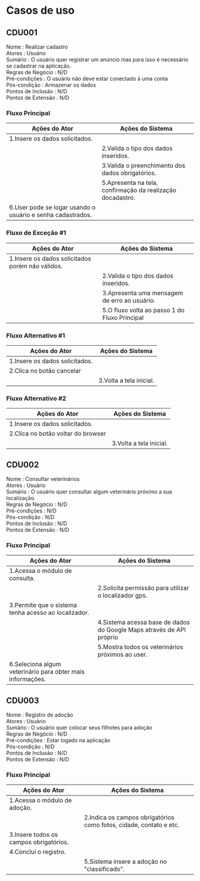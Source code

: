 # Casos de uso

## CDU001
Nome : Realizar cadastro  
Atores :	Usuário  
Sumário	: O usuário quer registrar um anúncio mas para isso é necessário se cadastrar na aplicação.  
Regras de Negócio :	N/D  
Pré-condições	: O usuário não deve estar conectado à uma conta  
Pós-condição : Armazenar os dados  
Pontos de Inclusão :	N/D  
Pontos de Extensão :	N/D  

### Fluxo Principal
|                         Ações do Ator	                           |                          Ações do Sistema                         |
-------------------------------------------------------------------|--------------------------------------------------------------------
|1.Insere os dados solicitados.                                    |                                                                   |
|                                                                  | 2.Valida o tipo dos dados inseridos.                              |
|                                                                  | 3.Valida o preenchimento dos dados obrigatórios.                  | |                                                                  | 4.Gera uma chave primária pro user e armazena no banco.           |
|                                                                  | 5.Apresenta na tela, confirmação da realização docadastro.        |
|6.User pode se logar usando o usuário e senha cadastrados.        |                                                                   |


### Fluxo de Exceção #1
|                         Ações do Ator	                           |                          Ações do Sistema                         |
-------------------------------------------------------------------|--------------------------------------------------------------------
|1.Insere os dados solicitados porém não válidos.                  |                                                                   |
|                                                                  | 2.Valida o tipo dos dados inseridos.                              |
|                                                                  | 3.Apresenta uma mensagem de erro ao usuário.                      | |                                                                  | 4.O sistema limpa o(s) campo(s) errado(s).                        |
|                                                                  | 5.O fluxo volta ao passo 1 do Fluxo Principal                     |

### Fluxo Alternativo #1
|                         Ações do Ator	                           |                          Ações do Sistema                         |
-------------------------------------------------------------------|--------------------------------------------------------------------
|1.Insere os dados solicitados.                                    |                                                                   |
|2.Clica no botão cancelar                                         |                                                                   |
|                                                                  | 3.Volta a tela inicial.                                           |

### Fluxo Alternativo #2
|                         Ações do Ator	                           |                          Ações do Sistema                         |
-------------------------------------------------------------------|--------------------------------------------------------------------
|1.Insere os dados solicitados.                                    |                                                                   |
|2.Clica no botão voltar do browser                                |                                                                   |
|                                                                  | 3.Volta a tela inicial.                                           |



## CDU002
Nome : Consultar veterinários  
Atores :	Usuário  
Sumário	: O usuário quer consultar algum veterinário próximo a sua localização.  
Regras de Negócio :	N/D  
Pré-condições	: N/D  
Pós-condição : N/D  
Pontos de Inclusão :	N/D  
Pontos de Extensão :	N/D  

### Fluxo Principal
|                        Ações do Ator	                          |                          Ações do Sistema                         |
|-----------------------------------------------------------------|-------------------------------------------------------------------|
|1.Acessa o módulo de consulta.                                   |                                                                   |
|                                                                 |2.Solicita permissão para utilizar o localizador gps.              |
|3.Permite que o sistema tenha acesso ao localizador.             |                                                                   |
|                                                                 |4.Sistema acessa base de dados do Google Maps através de API próprio|
|                                                                 |5.Mostra todos os veterinários próximos ao user.                   |
|6.Seleciona algum veterinário para obter mais informações.       |                                                                   |


## CDU003

Nome : Registro de adoção  
Atores :	Usuário  
Sumário	: O usuário quer colocar seus filhotes para adoção  
Regras de Negócio :	N/D  
Pré-condições	: Estar logado na aplicação  
Pós-condição : N/D  
Pontos de Inclusão :	N/D  
Pontos de Extensão :	N/D  

### Fluxo Principal
|                         Ações do Ator	                           |                          Ações do Sistema                         |
|------------------------------------------------------------------|-------------------------------------------------------------------|
|1.Acessa o módulo de adoção.                                      |                                                                   |
|                                                                  |2.Indica os campos obrigatórios como fotos, cidade, contato e etc. |
|3.Insere todos os campos obrigatórios.                            |                                                                   |
|4.Conclui o registro.                                             |                                                                   |
|                                                                  |5.Sistema insere a adoção no "classificado".                       |
